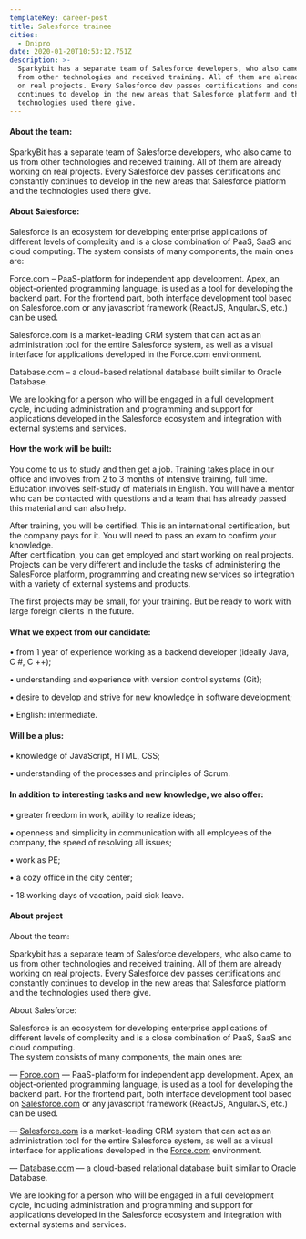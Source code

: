 ```yaml
---
templateKey: career-post
title: Salesforce trainee
cities:
  - Dnipro
date: 2020-01-20T10:53:12.751Z
description: >-
  Sparkybit has a separate team of Salesforce developers, who also came to us
  from other technologies and received training. All of them are already working
  on real projects. Every Salesforce dev passes certifications and constantly
  continues to develop in the new areas that Salesforce platform and the
  technologies used there give.
---
```



#### About the team:

SparkyBit has a separate team of Salesforce developers, who also came to us from other technologies and received training. All of them are already working on real projects. Every Salesforce dev passes certifications and constantly continues to develop in the new areas that Salesforce platform and the technologies used there give.

#### About Salesforce:

Salesforce is an ecosystem for developing enterprise applications of different levels of complexity and is a close combination of PaaS, SaaS and cloud computing. The system consists of many components, the main ones are:

Force.com – PaaS-platform for independent app development. Apex, an object-oriented programming language, is used as a tool for developing the backend part. For the frontend part, both interface development tool based on Salesforce.com or any javascript framework (ReactJS, AngularJS, etc.) can be used.

Salesforce.com is a market-leading CRM system that can act as an administration tool for the entire Salesforce system, as well as a visual interface for applications developed in the Force.com environment.

Database.com – a cloud-based relational database built similar to Oracle Database.

We are looking for a person who will be engaged in a full development cycle, including administration and programming and support for applications developed in the Salesforce ecosystem and integration with external systems and services.

#### How the work will be built:

You come to us to study and then get a job. Training takes place in our office and involves from 2 to 3 months of intensive training, full time. Education involves self-study of materials in English. You will have a mentor who can be contacted with questions and a team that has already passed this material and can also help.

After training, you will be certified. This is an international certification, but the company pays for it. You will need to pass an exam to confirm your knowledge.\
After certification, you can get employed and start working on real projects. Projects can be very different and include the tasks of administering the SalesForce platform, programming and creating new services so integration with a variety of external systems and products.

The first projects may be small, for your training. But be ready to work with large foreign clients in the future.

#### What we expect from our candidate:

• from 1 year of experience working as a backend developer (ideally Java, C #, C ++);

• understanding and experience with version control systems (Git);

• desire to develop and strive for new knowledge in software development;

• English: intermediate.

#### Will be a plus:

• knowledge of JavaScript, HTML, CSS;

• understanding of the processes and principles of Scrum.

#### In addition to interesting tasks and new knowledge, we also offer:

• greater freedom in work, ability to realize ideas;

• openness and simplicity in communication with all employees of the company, the speed of resolving all issues;

• work as PE;

• a cozy office in the city center;

• 18 working days of vacation, paid sick leave.

#### About project

About the team:

Sparkybit has a separate team of Salesforce developers, who also came to us from other technologies and received training. All of them are already working on real projects. Every Salesforce dev passes certifications and constantly continues to develop in the new areas that Salesforce platform and the technologies used there give.

About Salesforce:

Salesforce is an ecosystem for developing enterprise applications of different levels of complexity and is a close combination of PaaS, SaaS and cloud computing.\
The system consists of many components, the main ones are:

— [Force.com](http://force.com/) — PaaS-platform for independent app development. Apex, an object-oriented programming language, is used as a tool for developing the backend part. For the frontend part, both interface development tool based on [Salesforce.com](http://salesforce.com/) or any javascript framework (ReactJS, AngularJS, etc.) can be used.

— [Salesforce.com](http://salesforce.com/) is a market-leading CRM system that can act as an administration tool for the entire Salesforce system, as well as a visual interface for applications developed in the [Force.com](http://force.com/) environment.

— [Database.com](http://database.com/) — a cloud-based relational database built similar to Oracle Database.

We are looking for a person who will be engaged in a full development cycle, including administration and programming and support for applications developed in the Salesforce ecosystem and integration with external systems and services.
